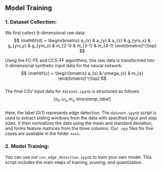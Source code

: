 ## Model Training
### 1. Dataset Collection:
We first collect 9-dimensional raw data:  
$$
\mathbf{d} = \begin{bmatrix}
a_{x} & a_{y} & a_{z} & g_{yro_x} & g_{yro_y} & g_{yro_z} & m_{2-1} & m_{3-1} & m_{4-1}
\end{bmatrix}^{\top}
$$  
<!-- 这里加上的FC-FE and CCS-FF ?-->
Using the FC-FE and CCS-FF algorithms, this raw data is transformed into 3-dimensional synthetic input data for the neural network:  
$$
\mathbf{c} = \begin{bmatrix}
a_{s} & \omega_{s} & m_{s}
\end{bmatrix}^{\top}
$$  
The final CSV input data for `dataset.ipynb` is structured as follows:  
$$[a_{s}, \omega_{s}, m_{s}, timestamp, label]$$  
Here, the label (0/1) represents edge detection. The `dataset.ipynb` script is used to extract sliding windows from the data with specified input and step sizes. It then normalizes the data using the mean and standard deviation, and forms feature matrices from the three columns. Our `.npy` files for five cases are available in the folder `xxxx`.

### 2. Model Training:
You can use our `cnn_edge_detection.ipynb` to train your own model. This script includes the main steps of training, pruning, and quantization. 